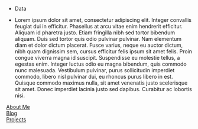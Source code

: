 - Data
  
- Lorem ipsum dolor sit amet, consectetur adipiscing elit. Integer convallis feugiat dui in efficitur. Phasellus at arcu vitae enim hendrerit efficitur. Aliquam id pharetra justo. Etiam fringilla nibh sed tortor bibendum aliquam. Duis sed tortor quis odio pulvinar pulvinar. Nam elementum diam et dolor dictum placerat. Fusce varius, neque eu auctor dictum, nibh quam dignissim sem, cursus efficitur felis ipsum sit amet felis. Proin congue viverra magna id suscipit. Suspendisse eu molestie tellus, a egestas enim. Integer luctus odio eu magna bibendum, quis commodo nunc malesuada. Vestibulum pulvinar, purus sollicitudin imperdiet commodo, libero nisl pulvinar dui, eu rhoncus purus libero in est. Quisque commodo maximus nulla, sit amet venenatis justo scelerisque sit amet. Donec imperdiet lacinia justo sed dapibus. Curabitur ac lobortis nisi.

[About Me](https://mwell-terrance.github.io/about)  
[Blog](https://mwell-terrance.github.io/blog)  
[Projects](https://mwell-terrance.github.io/projects)  
